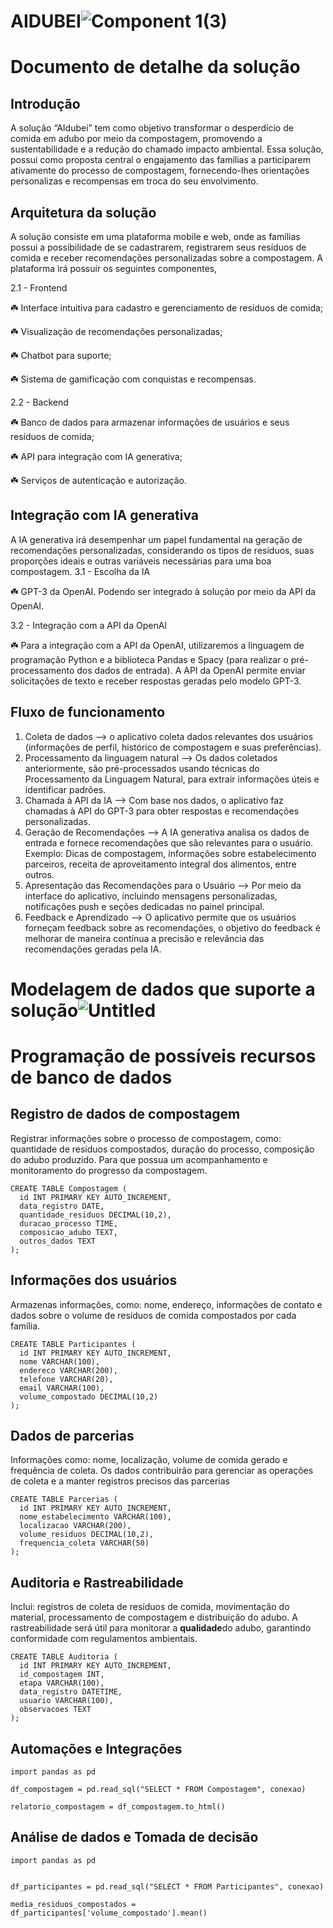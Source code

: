 # AIDUBEI![Component 1(3)](https://github.com/julia-stamborovski/aidubei/assets/87834766/80f697d0-bcaf-4d74-85db-ef02eb5e5291)

# Documento de detalhe da solução
## Introdução
A solução “AIdubei” tem como objetivo transformar o desperdício de comida em adubo por meio da compostagem, promovendo a sustentabilidade e a redução do chamado impacto ambiental. Essa solução, possui como proposta central o engajamento das famílias a participarem ativamente do processo de compostagem, fornecendo-lhes orientações personalizas e recompensas em troca do seu envolvimento.
## Arquitetura da solução

A solução consiste em uma plataforma mobile e web, onde as famílias possui a possibilidade de se cadastrarem, registrarem seus resíduos de comida e receber recomendações personalizadas sobre a compostagem. A plataforma irá possuir os seguintes componentes,

2.1 - Frontend

☘️ Interface intuitiva para cadastro e gerenciamento de resíduos de comida; <br />

☘️ Visualização de recomendações personalizadas;<br />

☘️ Chatbot para suporte;<br />

☘️ Sistema de gamificação com conquistas e recompensas.<br />

2.2 - Backend

☘️ Banco de dados para armazenar informações de usuários e seus resíduos de comida;<br />

☘️ API para integração com IA generativa;<br />

☘️ Serviços de autenticação e autorização.<br />

## Integração com IA generativa
A IA generativa irá desempenhar um papel fundamental na geração de recomendações personalizadas, considerando os tipos de resíduos, suas proporções ideais e outras variáveis necessárias para uma boa compostagem. 
3.1 - Escolha da IA<br />

☘️ GPT-3 da OpenAI. Podendo ser integrado à solução por meio da API da OpenAI.<br />

3.2 - Integração com a API da OpenAI<br />

☘️ Para a integração com a API da OpenAI, utilizaremos a linguagem de programação Python e a biblioteca Pandas e Spacy (para realizar o pré-processamento dos dados de entrada). A API da OpenAI permite enviar solicitações de texto e receber respostas geradas pelo modelo GPT-3.<br />
## Fluxo de funcionamento
1. Coleta de dados —> o aplicativo coleta dados relevantes dos usuários (informações de perfil, histórico de compostagem e suas preferências).
2. Processamento da linguagem natural —> Os dados coletados anteriormente, são pré-processados usando técnicas do Processamento da Linguagem Natural, para extrair informações úteis e identificar padrões.
3. Chamada à API da IA —> Com base nos dados, o aplicativo faz chamadas à API do GPT-3 para obter respostas e recomendações personalizadas.
4. Geração de Recomendações —> A IA generativa analisa os dados de entrada e fornece recomendações que são relevantes para o usuário. Exemplo: Dicas de compostagem, informações sobre estabelecimento parceiros, receita de aproveitamento integral dos alimentos, entre outros.
5. Apresentação das Recomendações para o Usuário —> Por meio da interface do aplicativo, incluindo mensagens personalizadas, notificações push e seções dedicadas no painel principal.
6. Feedback e Aprendizado —> O aplicativo permite que os usuários forneçam feedback sobre as recomendações, o objetivo do feedback é melhorar de maneira contínua a precisão e relevância das recomendações geradas pela IA.

# Modelagem de dados que suporte a solução![Untitled](https://github.com/julia-stamborovski/aidubei/assets/87834766/2e0a7a54-3d23-4d53-b175-1918c445ee12)

# Programação de possíveis recursos de banco de dados

## Registro de dados de compostagem
Registrar informações sobre o processo de compostagem, como: quantidade de resíduos compostados, duração do processo, composição do adubo produzido. Para que possua um acompanhamento e monitoramento do progresso da compostagem.
~~~
CREATE TABLE Compostagem (
  id INT PRIMARY KEY AUTO_INCREMENT,
  data_registro DATE,
  quantidade_residuos DECIMAL(10,2),
  duracao_processo TIME,
  composicao_adubo TEXT,
  outros_dados TEXT
);
~~~
## Informações dos usuários
Armazenas informações, como: nome, endereço, informações de contato e dados sobre o volume de resíduos de comida compostados por cada família. 
~~~
CREATE TABLE Participantes (
  id INT PRIMARY KEY AUTO_INCREMENT,
  nome VARCHAR(100),
  endereco VARCHAR(200),
  telefone VARCHAR(20),
  email VARCHAR(100),
  volume_compostado DECIMAL(10,2)
);
~~~
## Dados de parcerias
Informações como: nome, localização, volume de comida gerado e frequência de coleta. Os dados contribuirão para gerenciar as operações de coleta e a manter registros precisos das parcerias
~~~
CREATE TABLE Parcerias (
  id INT PRIMARY KEY AUTO_INCREMENT,
  nome_estabelecimento VARCHAR(100),
  localizacao VARCHAR(200),
  volume_residuos DECIMAL(10,2),
  frequencia_coleta VARCHAR(50)
);
~~~
## Auditoria e Rastreabilidade
Inclui: registros de coleta de resíduos de comida, movimentação do material, processamento de compostagem e distribuição do adubo. A rastreabilidade será útil para monitorar a **qualidade**do adubo, garantindo conformidade com regulamentos ambientais.
~~~
CREATE TABLE Auditoria (
  id INT PRIMARY KEY AUTO_INCREMENT,
  id_compostagem INT,
  etapa VARCHAR(100),
  data_registro DATETIME,
  usuario VARCHAR(100),
  observacoes TEXT
);
~~~
## Automações e Integrações
~~~
import pandas as pd

df_compostagem = pd.read_sql("SELECT * FROM Compostagem", conexao)

relatorio_compostagem = df_compostagem.to_html()
~~~

## Análise de dados e Tomada de decisão
~~~
import pandas as pd


df_participantes = pd.read_sql("SELECT * FROM Participantes", conexao)

media_residuos_compostados = df_participantes['volume_compostado'].mean()
~~~



